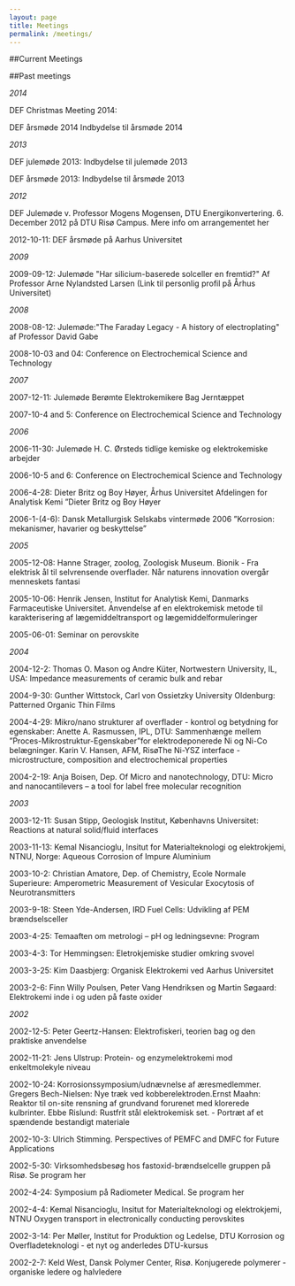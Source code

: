 ```yaml
---
layout: page
title: Meetings
permalink: /meetings/
---
```

##Current Meetings




##Past meetings

*2014*

DEF Christmas Meeting 2014: 

DEF årsmøde 2014 Indbydelse til årsmøde 2014

*2013*

DEF julemøde 2013: Indbydelse til julemøde 2013

DEF årsmøde 2013: Indbydelse til årsmøde 2013

*2012*

DEF Julemøde v. Professor Mogens Mogensen, DTU Energikonvertering.
6. December 2012 på DTU Risø Campus. Mere info om arrangementet her

2012-10-11: DEF årsmøde på Aarhus Universitet

*2009*

2009-09-12: Julemøde "Har silicium-baserede solceller en fremtid?" Af Professor Arne Nylandsted Larsen (Link til personlig profil på Århus Universitet)

*2008*

2008-08-12: Julemøde:"The Faraday Legacy - A history of electroplating" af Professor David Gabe

2008-10-03 and 04: Conference on Electrochemical Science and Technology

*2007*

2007-12-11: Julemøde Berømte Elektrokemikere Bag Jerntæppet

2007-10-4 and 5: Conference on Electrochemical Science and Technology

*2006*

2006-11-30: Julemøde H. C. Ørsteds tidlige kemiske og elektrokemiske arbejder

2006-10-5 and 6: Conference on Electrochemical Science and Technology

2006-4-28: Dieter Britz og Boy Høyer, Århus Universitet Afdelingen for Analytisk Kemi ”Dieter Britz og Boy Høyer

2006-1-(4-6): Dansk Metallurgisk Selskabs vintermøde 2006 ”Korrosion: mekanismer, havarier og beskyttelse”

*2005*

2005-12-08: Hanne Strager, zoolog, Zoologisk Museum. Bionik - Fra elektrisk ål til selvrensende overflader. Når naturens innovation overgår menneskets fantasi

2005-10-06: Henrik Jensen, Institut for Analytisk Kemi, Danmarks Farmaceutiske Universitet. Anvendelse af en elektrokemisk metode til karakterisering af lægemiddeltransport og lægemiddelformuleringer

2005-06-01: Seminar on perovskite

*2004*

2004-12-2: Thomas O. Mason og Andre Küter, Nortwestern University, IL, USA: Impedance measurements of ceramic bulk and rebar

2004-9-30: Gunther Wittstock, Carl von Ossietzky University Oldenburg: Patterned Organic Thin Films

2004-4-29: Mikro/nano strukturer af overflader - kontrol og betydning for egenskaber: Anette A. Rasmussen, IPL, DTU: Sammenhænge mellem ”Proces-Mikrostruktur-Egenskaber”for elektrodeponerede Ni og Ni-Co belægninger. Karin V. Hansen, AFM, RisøThe Ni-YSZ interface - microstructure, composition and electrochemical properties

2004-2-19: Anja Boisen, Dep. Of Micro and nanotechnology, DTU: Micro and nanocantilevers – a tool for label free molecular recognition

*2003*

2003-12-11: Susan Stipp, Geologisk Institut, Københavns Universitet: Reactions at natural solid/fluid interfaces

2003-11-13: Kemal Nisancioglu, Insitut for Materialteknologi og elektrokjemi, NTNU, Norge: Aqueous Corrosion of Impure Aluminium

2003-10-2: Christian Amatore, Dep. of Chemistry, Ecole Normale Superieure: Amperometric Measurement of Vesicular Exocytosis of Neurotransmitters

2003-9-18: Steen Yde-Andersen, IRD Fuel Cells: Udvikling af PEM brændselsceller

2003-4-25: Temaaften om metrologi – pH og ledningsevne: Program

2003-4-3: Tor Hemmingsen: Eletrokjemiske studier omkring svovel

2003-3-25: Kim Daasbjerg: Organisk Elektrokemi ved Aarhus Universitet

2003-2-6: Finn Willy Poulsen, Peter Vang Hendriksen og Martin Søgaard: Elektrokemi inde i og uden på faste oxider

*2002*

2002-12-5: Peter Geertz-Hansen: Elektrofiskeri, teorien bag og den praktiske anvendelse

2002-11-21: Jens Ulstrup: Protein- og enzymelektrokemi mod enkeltmolekyle niveau

2002-10-24: Korrosionssymposium/udnævnelse af æresmedlemmer. Gregers Bech-Nielsen: Nye træk ved kobberelektroden.Ernst Maahn: Reaktor til on-site rensning af grundvand forurenet med klorerede kulbrinter. Ebbe Rislund: Rustfrit stål elektrokemisk set. - Portræt af et spændende bestandigt materiale

2002-10-3: Ulrich Stimming. Perspectives of PEMFC and DMFC for Future Applications

2002-5-30: Virksomhedsbesøg hos fastoxid-brændselcelle gruppen på Risø. Se program her

2002-4-24: Symposium på Radiometer Medical. Se program her

2002-4-4: Kemal Nisancioglu, Insitut for Materialteknologi og elektrokjemi, NTNU Oxygen transport in electronically conducting perovskites

2002-3-14: Per Møller, Institut for Produktion og Ledelse, DTU Korrosion og Overfladeteknologi - et nyt og anderledes DTU-kursus

2002-2-7: Keld West, Dansk Polymer Center, Risø. Konjugerede polymerer - organiske ledere og halvledere
